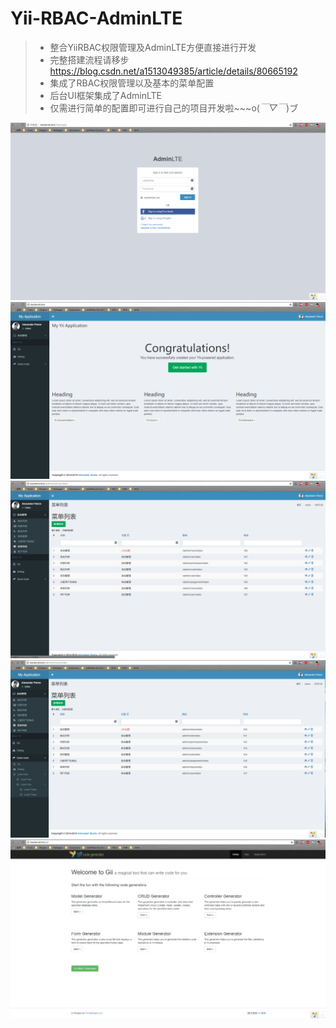 # Yii-RBAC-AdminLTE
> * 整合YiiRBAC权限管理及AdminLTE方便直接进行开发
> * 完整搭建流程请移步 https://blog.csdn.net/a1513049385/article/details/80665192
> * 集成了RBAC权限管理以及基本的菜单配置
> * 后台UI框架集成了AdminLTE
> * 仅需进行简单的配置即可进行自己的项目开发啦~~~o(*￣▽￣*)ブ

![image](https://github.com/Loren1999/Yii-RBAC-AdminLTE/blob/master/admin/image/login.png)
![image](https://github.com/Loren1999/Yii-RBAC-AdminLTE/blob/master/admin/image/default.png)
![image](https://github.com/Loren1999/Yii-RBAC-AdminLTE/blob/master/admin/image/menu-list.png)
![image](https://github.com/Loren1999/Yii-RBAC-AdminLTE/blob/master/admin/image/tree-menu.png)
![image](https://github.com/Loren1999/Yii-RBAC-AdminLTE/blob/master/admin/image/gii.png)
